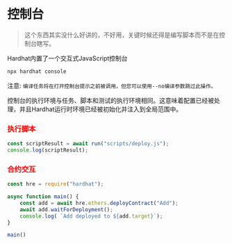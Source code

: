 # 控制台

> 这个东西其实没什么好讲的，不好用，关键时候还得是编写脚本而不是在控制台瞎写。

Hardhat内置了一个交互式JavaScript控制台
```cmd
npx hardhat console
```

注意: `编译任务将在打开控制台提示之前被调用，但您可以使用--no编译参数跳过此操作。`

控制台的执行环境与任务、脚本和测试的执行环境相同。这意味着配置已经被处理，并且Hardhat运行时环境已经被初始化并注入到全局范围中。

### <span style="color: red">执行脚本</span>
```js
const scriptResult = await run("scripts/deploy.js");
console.log(scriptResult);
```
### <span style="color: red">合约交互</span>
```js
const hre = require("hardhat");

async function main() {
    const add = await hre.ethers.deployContract("Add");
    await add.waitForDeployment();
    console.log( `Add deployed to ${add.target}`);
}

main()
```
